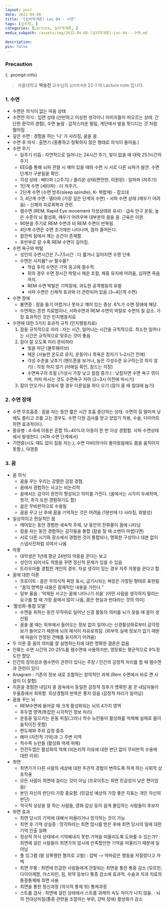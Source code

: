 ```yaml
---
layout: post
date: 2022-04-08
title: "[심리학개론] Lec 04 - 수면"
tags: [심리학, ]
categories: [Lecture, 심리학개론, ]
media_subpath: /assets/img/2022-04-08-[심리학개론]-Lec-04---수면.md

description:  
pin: false
---
```



### Precaution


{: .prompt-info}


> 서울대학교 **박승진** 교수님의 `심리학개론` 22-1 의 Lecture note 입니다. 


### 1. 수면

- 수면은 의식이 없는 마음 상태
- 수면전 의식 : 입면 상태 (산만하고 이상한 생각이나 이미지들이 떠오르는 상태. 간단한 환각의 경험), 수면 놀람 : 갑작스러운 떨림, 계단에서 발을 헛디디는 것 처럼 떨어짐
- 깊은 수면 : 경험을 하는 ‘나’ 가 사라짐, 꿈을 꿈.
- 수면 후 의식 : 출면기 (몽롱하고 정확하지 않은 형태로 의식이 돌아옴.)
- 수면 주기
	- 일주기 리듬 : 자연적으로 일어나는 24시간 주기, 빛이 없을 때 대략 25.1시간의 주기
	- EEG를 통해 뇌파 관찰 시 꺠어 있을 때와 수면 시 서로 다른 뇌파가 발견. 수면 단계가 구분됨을 확인.
	- 각성 상태 : 베타파 (고주기) / 졸리운 상태(편안한, 이완된) : 알파파 (저주기)
	- 1단계 수면 (세타파) : 더 저주기.
	- 2단계 수면 (수면 방추(sleep spindle), K- 복합체) - 잠꼬대
	- 3, 4단계 수면 : 델타파 (가장 깊은 단계의 수면) - 서파 수면 상태 (깨우기 어려움) - 신체의 피로회복과 관련.
	- 램수면 (REM, Rapid Eye movement 각성상태와 유사) : 급속 안구 운동, 높은 수준의 뇌 활성화, 깨우기 어려우며 대부분의 꿈을 꿈. 근육은 이완.
	- 90분을 주기로 REM 수면과 비 REM 수면이 반복됨.
	- 4단계 수면은 수면 초기에만 나타나며, 점차 줄어든다.
	- 잠깐씩 잠에서 깨는 순간이 존재함.
	- 후반부로 갈 수록 REM 수면이 길어짐.
- 수면 욕구와 박탈
	- 성인의 수면시간은 7~7.5시간 : 더 짧거나 길어지면 수명 단축
	- 수면은 사치품? or 필수품?
		- 학습 후의 수면은 기억 응고에 필수적.
		- 쥐의 경우 수면 장시간 박탈시 체온 조절, 체중 유지에 어려움, 심하면 죽음까지.
		- REM 수면 박탈은 기억장애, 과도한 공격행동의 유발
		- 서파 수면은 신체적 효과와 더 관련되어 있음 (3~4단계 수면)
- 수면 장애
	- 불면증 : 잠을 들기 어렵거나 못자고 꺠어 있는 증상. 6%가 수면 장애에 해당.
	- 수면제는 흔한 치료법이나, 서파수면과 REM 수면의 박탈로 수면의 질 감소. 가장 효과적인 것은 인지행동치료
- 수면에 대한 3가지 효과적 규칙 (인지행동치료)
	1. 잠을 규칙적으로 자라 : 자는 시간, 일어나는 시간을 규칙적으로. 최소한 일어나는 시간은 규칙적으로 맞추는 것이 좋음
	2. 잠이 잘 오도록 미리 준비하라
		- 빛을 차단 (블루웨이브)
		- 체온 (서늘한 온도로 유지, 운동이나 목욕은 잠자기 1~2시간 전에)
		- 각성 수준을 낮추기 (핸드폰을 보거나, 높은 각성수준 요구하는것 하지 않기) : 걱정 하지 않기 (이메일 확인, 잠드는 걱정)
		- 수면욕구의 조절 (기상시 가장 낮고 점점 증가.) : 낮잠자면 수면 욕구 꺾이며, 커피 마시는 것도 수면욕구 저하 (2~3시 이전에 마시기)
	3. 잠이 안오거나 잠에서 깰 경우 다른일을 하다 오기 (잠이 올 때 침대에 눕기)

### 2. 수면 장애

- 수면 무호흡증 : 잠을 자는 동안 짧은 시간 호흡 중단하는 상태. 수면의 질 떨어져 낮에도 졸리고 코를 고는 경우도. 수면 다원 검사를 받고 양압기 착용, 수술, 다이어트하면 효과적이다.
- 몽유병 : 4-8세 아동은 흔함 15~40%의 아동이 한 번 이상 경험함. 서파 수면상태에서 발생한다. (서파 수면 단계에서)
- 기면증(시도 때도 없이 잠을 자는.), 수면 마비(의식이 돌아왔음에도 몸을 움직이지 못함.), 야경증

### 3. 꿈

- 꿈 의식
	- 꿈을 꾸는 우리는 강렬한 감정 경험.
	- 꿈에서 경험하는 사고는 비논리적
	- 꿈에서는 감각이 완전히 형성되고 의미를 가진다. (꿈에서는 시각이 우세하며, 청각, 촉각 또한 경험하기도 함)
	- 꿈은 무비판적으로 수용됨
	- 꿈을 꾸고 난 후에 꿈을 기억하는 것은 어려움 (1분만에 다 사라짐, 휘발성)
- 일상적이고 현실적인 꿈
	- 깨어있는 동안 경험한 세속적 주제, 낮 동안의 잔류물이 꿈에 나타남
	- 잠을 자는 동안 경험하는 감각들을 통합 (잠을 잘 때 소변이 마렵다면)
	- 서로 다른 시기와 장소에서 경험한 것이 통합되나, 명확한 구성이나 대본 없이 스냅사진처럼 섞여서 나옴
- 악몽
	- 대학생은 1년에 평균 24번의 악몽을 꾼다는 보고
	- 성인이 되어서도 악몽을 꾸면 정신적 문제가 있을 수 있음
	- 트라우마를 경험한 개인의 경우, 자살 생각이 있는 경우 자주 악몽을 꾼다고 함.
- 꿈에 대한 이론
	- 프로이트 : 꿈은 무의식적 욕망 표시, 금기시되는 욕망은 가장된 형태로 표현됨
	- “꿈의 명백한 내용은 잠재적인 내용을 가린다.“
	- 일부 옳음 : ‘억제된 사고는 꿈에 나타나기 쉬움’ (어떤 사람을 생각하지 말라는 요구를 할 때 가장 꿈에서 많이 나옴, 꿈은 현실과 반대라는 것의 의미)
- ‘활성화-통합 모델’
	- 수면을 취하는 동안 무작위로 일어난 신경 활동의 의미를 뇌가 찾을 때 꿈이 생산됨
	- 꿈을 꿀 때는 외부에서 들어오는 정보 없이 일어나는 신경활성화로부터 감각정보가 들어오기 때문에 뇌의 해석이 자유로워짐. (외부의 실제 정보가 없기 때문에 마음이 안정된 견해를 유지하기 어려움)
- 두 이론 중 꿈의 의미를 잘 설명하는지에 대한 명확한 결론은 없음
- 인류는 수면 시간의 20-25%를 렘수면에 사용하지만, 영장류는 평균적으로 9%정도만 할당.
- 인간의 창의성과 렘수면이 관련이 있다는 주장 / 인간의 감정적 처리를 할 때 렘수면과 관련이 있다
- Anagram : 기존의 정보 새로 조합하는 창의적인 과제 (Rem 수면에서 바로 깬 사람이 더 잘함)
- 이혼을 경험한 내담자 중 꿈속에서 동일한 감정적 징후가 명확한 꿈 꾼 내담자들이 우울증에서 회복함. 외상경험의 반복은 좋지 않음 (감정적 처리가 일어남)
- 꿈을 꾸는 뇌
	- REM수면에 들어갈 때 크게 활성화되는 뇌의 4가지 영역
	- 후두엽 영역(복잡한 시각적인 정보 처리)
	- 운동을 일으키는 운동 피질(그러나 척수 뉴런들이 활성화를 억제해 실제로 몸이 움직이진 못함)
	- 편도체와 주위 감정 중추
	- 해마 (자전적 기억)과 그 주변 지역
	- 척수쪽 뉴런들 (활성화 억제 위해)
	- 전전두엽은 활성화의 억제 (비논리적 이유에 대한 판단 없이 무비판적 수용에 대한 이유)
- 최면
	- 최면가가 다른 사람의 세상에 대한 주관적 경험이 변하도록 하게 하는 사회적 상호작용
	- 모든 사람이 최면에 걸리는 것이 아님 (프로이트는 최면 민감성이 낮은 편이었음)
	- 본인 자신의 판단이 가장 중요함. (민감성 예상의 가장 좋은 지표는 개인 자신의 판단)
	- 적극적 상상을 잘 하는 사람들, 영화 감상 등이 쉽게 몰입하는 사람들이 후보자
- 최면 효과
	- 최면 당시의 기억에 대해서 떠올리거나 망각하는 것이 가능
	- 최면 후 기억 상실증 : 망각하라는 최면 암시를 받은 후에 최면 당시의 일에 대한 기억 인출 실패
	- 정상적 의식 상태에서 기억해내지 못한 기억을 떠올리도록 도와줄 수 있는가? : 최면에 걸린 사람들이 최면가의 암시에 만족할만한 기억을 떠올리기 때문에 일어남
	- 폴 잉그램 (딸 성폭행한 혐의로 고발) : 압박 -> 악마같은 행동을 저질렀다고 자백
	- 최면 무통 : 최면에 민감한 사람들에게 관찰되는 최면을 통한 통증 감소 (모르핀, 다이아제팜, 아스피린, 침, 위약 등보다 통증 감소에 효과적. 수술과 치과 치료의 통증통제에 최면 사용
	- 최면을 통한 정신과정 (의식적 통제 밖) 통제과정
	- 스트룹 검사 : 최면에 걸린 상태에서 스트룹 과제의 속도 차이가 나지 않음. : 뇌의 전대상피질(통증 관련을 조절하는 부위, 강박 장애) 활성화가 감소


<script>
  window.MathJax = {
    tex: {
      macros: {
        R: "\\mathbb{R}",
        N: "\\mathbb{N}",
        Z: "\\mathbb{Z}",
        Q: "\\mathbb{Q}",
        C: "\\mathbb{C}",
        proj: "\\operatorname{proj}",
        rank: "\\operatorname{rank}",
        im: "\\operatorname{im}",
        dom: "\\operatorname{dom}",
        codom: "\\operatorname{codom}",
        argmax: "\\operatorname*{arg\,max}",
        argmin: "\\operatorname*{arg\,min}"
      },
      tags: "ams",
      strict: false
    },
    options: {
      skipHtmlTags: ["script", "noscript", "style", "textarea", "pre"]
    }
  };
</script>
<script async src="https://cdn.jsdelivr.net/npm/mathjax@3/es5/tex-mml-chtml.js"></script>
